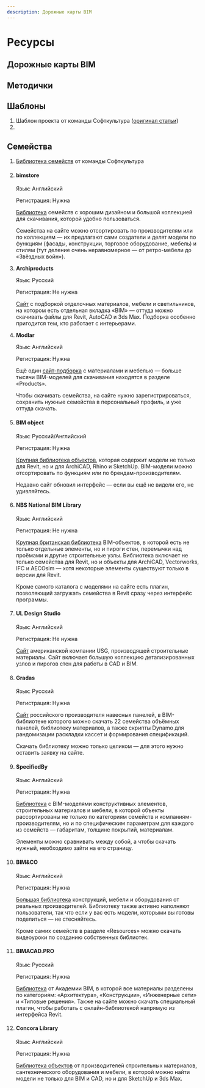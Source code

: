 ```yaml
---
description: Дорожные карты BIM
---
```


# Ресурсы

## Дорожные карты BIM

## Методички

## Шаблоны

1. Шаблон проекта от команды Софткультура ([оригинал статьи](https://softculture.cc/blog/entries/articles/shablon-revit))
2.

## Семейства

1. [Библиотека семейств](https://softculture.cc/blog/entries/articles/biblioteka-semeystv-revit) от команды Софткультура
2.  #### bimstore <a href="title-2.1" id="title-2.1"></a>

    Язык: Английский

    Регистрация: Нужна

    [Библиотека](https://www.bimstore.co) семейств с хорошим дизайном и большой коллекцией для скачивания, которой удобно пользоваться. 

    Семейства на сайте можно отсортировать по производителям или по коллекциям — их предлагают сами создатели и делят модели по функциям (фасады, конструкции, торговое оборудование, мебель) и стилям (тут деление очень неравномерное — от ретро-мебели до «Звёздных войн»).
3.  **Archiproducts**

    Язык: Русский

    Регистрация: Не нужна

    [Сайт](https://bim.archiproducts.com) с подборкой отделочных материалов, мебели и светильников, на котором есть отдельная вкладка «BIM» — оттуда можно скачивать файлы для Revit, AutoCAD и 3ds Max. Подборка особенно пригодится тем, кто работает с интерьерами.
4.  **Modlar**

    Язык: Английский

    Регистрация: Нужна

    Ещё один [сайт-подборка](https://www.modlar.com/search/products/query/BIM/) с материалами и мебелью — больше тысячи BIM-моделей для скачивания находятся в разделе «Products».  

    Чтобы скачивать семейства, на сайте нужно зарегистрироваться, сохранить нужные семейства в персональный профиль, и уже оттуда скачать. 
5.  #### BIM object <a href="title-2.4" id="title-2.4"></a>

    Язык: Русский/Английский

    Регистрация: Нужна

    [Крупная библиотека объектов](https://www.bimobject.com/ru/product?sort=trending), которая содержит модели не только для Revit, но и для ArchiCAD, Rhino и SketchUp. BIM-модели можно отсортировать по функциям или по брендам-производителям.

    Недавно сайт обновил интерфейс — если вы ещё не видели его, не удивляйтесь. 
6.  #### NBS National BIM Library <a href="title-2.5" id="title-2.5"></a>

    Язык: Английский

    Регистрация: Не нужна

    [Крупная британская библиотека](https://www.nationalbimlibrary.com/en/) BIM-объектов, в которой есть не только отдельные элементы, но и пироги стен, перемычки над проёмами и другие строительные узлы. Библиотека включает не только семейства для Revit, но и объекты для ArchiCAD, Vectorworks, IFC и AECOsim — хотя некоторые элементы существуют только в версии для Revit.

    Кроме самого каталога с моделями на сайте есть плагин, позволяющий загружать семейства в Revit сразу через интерфейс программы.
7.  #### UL Design Studio <a href="title-2.6" id="title-2.6"></a>

    Язык: Английский

    Регистрация: Не нужна

    [Сайт](https://www.usg.com/content/usgcom/en/design-studio.html) американской компании USG, производящей строительные материалы. Сайт включает большую коллекцию детализированных узлов и пирогов стен для работы в CAD и BIM.
8.  #### Gradas <a href="title-2.7" id="title-2.7"></a>

    Язык: Русский

    Регистрация: Нужна

    [Сайт](https://www.gradas.ru/bim-biblioteka) российского производителя навесных панелей, в BIM-библиотеке которого можно скачать 22 семейства объёмных панелей, библиотеку материалов, а также скрипты Dynamo для рандомизации раскладки кассет и формирования спецификаций. 

    Скачать библиотеку можно только целиком — для этого нужно оставить заявку на сайте.
9.  #### SpecifiedBy <a href="title-2.8" id="title-2.8"></a>

    Язык: Английский

    Регистрация: Нужна

    [Библиотека](https://www.specifiedby.com) с BIM-моделями конструктивных элементов, строительных материалов и мебели, в которой объекты рассортированы не только по категориям семейств и компаниям-производителям, но и по специфическим параметрам для каждого из семейств — габаритам, толщине покрытий, материалам. 

    Элементы можно сравнивать между собой, а чтобы скачать нужный, необходимо зайти на его страницу.
10. #### BIM\&CO <a href="title-2.9" id="title-2.9"></a>

    Язык: Английский

    Регистрация: Нужна

    [Большая библиотека](https://www.bimandco.com/bim/en/) конструкций, мебели и оборудования от реальных производителей. Библиотеку также активно наполняют пользователи, так что если у вас есть модели, которыми вы готовы поделиться — не стесняйтесь. 

    Кроме самих семейств в разделе «Resources» можно скачать видеоуроки по созданию собственных библиотек.
11. #### BIMACAD.PRO <a href="title-2.10" id="title-2.10"></a>

    Язык: Русский

    Регистрация: Нужна

    [Библиотека](http://bimacad.pro/catalog/) от Академии BIM, в которой все материалы разделены по категориям: «Архитектура», «Конструкции», «Инженерные сети» и «Типовые решения». Также на сайте можно скачать специальный плагин, чтобы работать с онлайн-библиотекой напрямую из интерфейса Revit.
12. #### Concora Library <a href="title-2.11" id="title-2.11"></a>

    Язык: Английский

    Регистрация: Нужна

    [Библиотека объектов](https://library.concora.com) от производителей строительных материалов, сантехнического оборудования и мебели, в которой можно найти модели не только для BIM и CAD, но и для SketchUp и 3ds Max.

    ####  <a href="title-2.3" id="title-2.3"></a>

